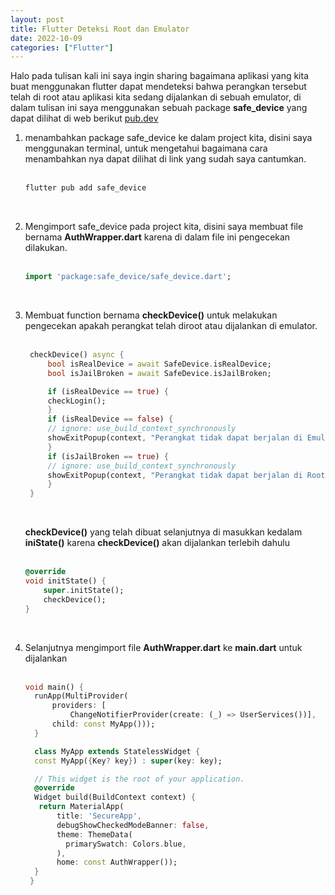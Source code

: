 ```yaml
---
layout: post
title: Flutter Deteksi Root dan Emulator
date: 2022-10-09
categories: ["Flutter"]
---
```


Halo pada tulisan kali ini saya ingin sharing bagaimana aplikasi yang kita buat menggunakan flutter dapat mendeteksi bahwa perangkan tersebut telah di root atau aplikasi kita sedang dijalankan di sebuah emulator, di dalam tulisan ini saya menggunakan sebuah package **safe_device** yang dapat dilihat di web berikut [pub.dev](https://pub.dev/packages/safe_device) <br>

1. menambahkan package safe_device ke dalam project kita, disini saya menggunakan terminal, untuk mengetahui bagaimana cara menambahkan nya dapat dilihat di link yang sudah saya cantumkan. <br><br>
   ```dart
   flutter pub add safe_device
   ```
   <br>
2. Mengimport safe_device pada project kita, disini saya membuat file bernama **AuthWrapper.dart** karena di dalam file ini pengecekan dilakukan.<br><br>
   ```dart
   import 'package:safe_device/safe_device.dart';
   ```
   <br>
3. Membuat function bernama **checkDevice()** untuk melakukan pengecekan apakah perangkat telah diroot atau dijalankan di emulator.<br><br>
   ```dart
    checkDevice() async {
        bool isRealDevice = await SafeDevice.isRealDevice;
        bool isJailBroken = await SafeDevice.isJailBroken;

        if (isRealDevice == true) {
        checkLogin();
        }
        if (isRealDevice == false) {
        // ignore: use_build_context_synchronously
        showExitPopup(context, "Perangkat tidak dapat berjalan di Emulator");
        }
        if (isJailBroken == true) {
        // ignore: use_build_context_synchronously
        showExitPopup(context, "Perangkat tidak dapat berjalan di Root");
        }
    }
    ```
    <br>

    **checkDevice()** yang telah dibuat selanjutnya di masukkan kedalam **iniState()** karena **checkDevice()** akan dijalankan terlebih dahulu <br><br>
    
    ```dart
    @override
    void initState() {
        super.initState();
        checkDevice();
    }
    ```
   <br>
4. Selanjutnya mengimport file **AuthWrapper.dart** ke **main.dart** untuk dijalankan<br><br>
   ```dart
   void main() {
     runApp(MultiProvider(
         providers: [
             ChangeNotifierProvider(create: (_) => UserServices())],
         child: const MyApp()));
     }

     class MyApp extends StatelessWidget {
     const MyApp({Key? key}) : super(key: key);

     // This widget is the root of your application.
     @override
     Widget build(BuildContext context) {
      return MaterialApp(
          title: 'SecureApp',
          debugShowCheckedModeBanner: false,
          theme: ThemeData(
            primarySwatch: Colors.blue,
          ),
          home: const AuthWrapper());
     }
    }
   ```